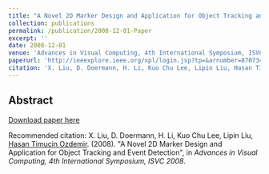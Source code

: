 ```yaml
---
title: "A Novel 2D Marker Design and Application for Object Tracking and Event Detection"
collection: publications
permalink: /publication/2008-12-01-Paper
excerpt: ''
date: 2008-12-01
venue: 'Advances in Visual Computing, 4th International Symposium, ISVC 2008'
paperurl: 'http://ieeexplore.ieee.org/xpl/login.jsp?tp=&arnumber=870734&url=http%3A%2F%2Fieeexplore.ieee.org%2Fxpls%2Fabs_all.jsp%3Farnumber%3D870734'
citation: 'X. Liu, D. Doermann, H. Li, Kuo Chu Lee, Lipin Liu, Hasan Timucin Ozdemir. (2008). &quot;Paper Title Number 1.&quot;, in <i>Advances in Visual Computing, 4th International Symposium, ISVC 2008</i>.'
---
```


Abstract
-------- 

    
[Download paper here](http://ieeexplore.ieee.org/xpl/login.jsp?tp=&arnumber=870734&url=http%3A%2F%2Fieeexplore.ieee.org%2Fxpls%2Fabs_all.jsp%3Farnumber%3D870734)

Recommended citation: X. Liu, D. Doermann, H. Li, Kuo Chu Lee, Lipin Liu, [Hasan Timucin Ozdemir](https://www.linkedin.com/in/hasantimucinozdemir/). (2008). "A Novel 2D Marker Design and Application for Object Tracking and Event Detection", in <i>Advances in Visual Computing, 4th International Symposium, ISVC 2008</i>.
